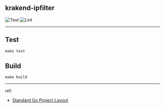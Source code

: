 ## krakend-ipfilter

![Test](https://github.com/xiachufang/krakend-ipfilter/workflows/Test/badge.svg) ![Lint](https://github.com/xiachufang/krakend-ipfilter/workflows/Lint/badge.svg)

---


## Test

```
make test
```

## Build

```
make build
```

---

ref:

- [Standard Go Project Layout](https://github.com/golang-standards/project-layout)
